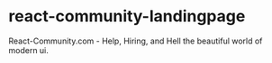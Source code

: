 # react-community-landingpage
React-Community.com - Help, Hiring, and Hell the beautiful world of modern ui. 
